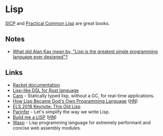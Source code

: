 # Lisp

[SICP](http://sarabander.github.io/sicp/html/index.xhtml) and [Practical Common Lisp](http://www.gigamonkeys.com/book/) are great books.

## Notes

* [What did Alan Kay mean by, "Lisp is the greatest single programming language ever designed"?](https://www.quora.com/What-did-Alan-Kay-mean-by-Lisp-is-the-greatest-single-programming-language-ever-designed/answer/Alan-Kay-11)

## Links

* [Racket documentation](file:///Users/nikivi/Library/Racket/6.10/doc/index.html)
* [Lisp-like DSL for Rust language](https://github.com/JunSuzukiJapan/macro-lisp#readme)
* [Carp](https://github.com/carp-lang/Carp#readme) - Statically typed lisp, without a GC, for real-time applications.
* [How Lisp Became God's Own Programming Language](https://twobithistory.org/2018/10/14/lisp.html) \([HN](https://news.ycombinator.com/item?id=18225870)\)
* [ELS 2018 Keynote: This Old Lisp](https://www.youtube.com/watch?v=MgVuqPgKJQc)
* [Parinfer](https://github.com/shaunlebron/parinfer) - Let's simplify the way we write Lisp.
* [Build me a LISP](https://kirit.com/Build%20me%20a%20LISP) \([HN](https://news.ycombinator.com/item?id=19121828)\)
* [Wasp](https://github.com/wasplang/wasp) - Lisp programming language for extremely performant and concise web assembly modules.

